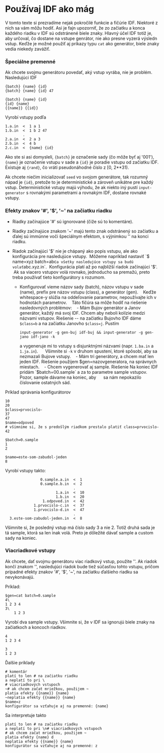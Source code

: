 # Používaj IDF ako mág 

V tomto texte si prezradíme nejak pokročilé funkcie a fičúrie IDF. Niektoré z nich sa vám môžu hodiť.
Asi je fajn upozorniť, že zo začiatku a konca každého riadku v IDF sú odstránené biele znaky. 
Hlavný účel IDF totiž je, aby určoval, čo dostane na vstupe genrátor, nie ako presne vyzerá výsledn vstup. Keďže je možné použiť aj príkazy typu `cat` ako generátor, biele znaky vedia niekedy zavážiť. 
 
### Špeciálne premenné
Ak chcete svojmu generátoru povedať, aký vstup vyrába, nie je problém. Nasledujúci IDF
```
{batch} {name} {id}
{batch} {name} {id} 47

{batch} {name} {id}
{id} {name}
{{name}} {{id}}
```
Vyrobí vstupy podľa
```
1.a.in  <  1 a 1
1.b.in  <  1 b 2 47
        .
2.a.in  <  2 a 3
2.b.in  <  4 b
2.c.in  <  {name} {id}
```
Ako ste si asi domysleli, `{batch}` je označenie sady (čo môže byť aj '001'), `{name}` je označenie vstupu v sade a `{id}`
je poradie vstupu od začiatku IDF. Existuje aj `{rand}`, čo vráti pseudonáhodné číslo z [0, 2**31).

Ak chcete niečim inicializovať `seed` vo svojom generátore, tak rozumný nápad je `{id}`, 
pretože to je deterministické a zároveň unikátne pre každý vstup.
Deterministické vstupy majú výhodu, že ak niekto iný pustí `input-generator` s rovnakými parametrami a rovnakým IDF, 
dostane rovnaké vstupy.

### Efekty znakov '#', '$', '~' na začiatku riadku

- Riadky začínajúce '#' sú ignorované (čiže sú to komentáre).
- Riadky začínajúce znakom '~' majú tento znak odstránený so začiatku
  a ďalej sú immúnne voči špeciálnym efektom, s výjnimkou '\' na konci riadku.
- Riadok začínajúci '$' nie je chápaný ako popis vstupu, ale ako konfigurácia pre nasledujúce vstupy. 
  Môžeme napríklad nastaviť `$ name=xyz batch=abc` a všetky nasledujúce vstupy sa budú volať `abc.xyz.in`.
  Konfigurácia platí až po najbližší riadok začínajúci '$'.
  Ak sa viacero vstupov volá rovnako, jednoducho sa premažú, preto treba používať tieto konfigurátory s rozumom.
  
  - Konfigurovať vieme názov sady (batch), názov vstupu v sade (name), prefix pre názov vstupu (class), a generátor (gen).
    Keďže whitespace-y slúžia na oddeľovanie parametrov, nepoužívajte ich v hodnotách parametrov.
    Táto fičúra sa môže hodiť na riešenie nasledovných problémov:
    - Mám Bujov generátor a Janov generátor, každý má svoj IDF. Chcem aby neboli kolízie medzi názvami vstupov. 
      Riešenie -- na začiatku  Bujovho IDF dáme `$class=b` a na začiatku Janovho `$class=j`. Pustím 
      ```
      input-generator -g gen-buj idf-buj && input-generator -g gen-jano idf-jano -k
      ```
      a vygeneruje mi to vstupy s disjunktnými názvami (napr. `1.ba.in` a `1.ja.in`). 
      Všimnite si `-k` v druhom spustení, ktoré spôsobí, aby sa nezmazali Bujove vstupy.
    - Mám tri generátory, a chcem mať len jeden IDF. Riešenie použijem $gen=nazovgeneratora, na správnych miestach.
    - Chcem vygenerovať aj sample. Riešenie
      Na koniec IDF pridám `$batch=00.sample` a za to parametre sample vstupov. Pozor, sample dávame na koniec, aby 
      sa nám nepokazilo číslovanie ostatných sád. 
      
Príklad správania konfigurátorov
```
10
20
$class=prvocislo-
37
47
$name=odpoved
# všimnime si, že s predošlým riadkom prestalo platiť class=prvocislo-
42

$batch=0.sample
1
2

$name=este-som-zabudol-jeden
8
```
Vyrobí vstupy takto:
```
                0.sample.a.in  <  1
                0.sample.b.in  <  2
                               .
                       1.a.in  <  10
                       1.b.in  <  20
                 1.odpoved.in  <  42
             1.prvocislo-c.in  <  37
             1.prvocislo-d.in  <  47
                               .
  3.este-som-zabudol-jeden.in  <  8
```
Všimnite si, že posledný vstup má číslo sady 3 a nie 2. Totiž druhá sada je tá sample, ktorá sa len inak volá.
Preto je dôležité dávať sample a custom sady na koniec.
  
### Viacriadkové vstupy
Ak chcete, dať svojmu generátoru viac riadkový vstup, použite '\'.
Ak riadok končí znakom '\', nasledujúci riadok bude tiež súčasťou tohto vstupu, pričom prípadné efekty znakov
'#', '$', '~', na začiatku ďalšieho riadku sa nevykonávajú.

Príklad:
```
$gen=cat batch=0.sample
4\
1 2 3 4
3\
    1 2 3
```
Vyrobí dva sample vstupy. Všimnite si, že v IDF sa ignorujú biele znaky na začiatkoch a koncoch riadkov.
```
4
1 2 3 4
```
```
3
1 2 3
```

Ďalšie príklady 
```
# komentár
platí to len # na začiatku riadku
a neplatí to pri \
# viacriadkových vstupoch
~# ak chcem začat mriežkou, použijem ~
platia efekty {{name}} {name}
~neplatia efekty {{name}} {name}
$name=z
konfigurátor sa vzťahuje aj na premenné: {name}
```
Sa interpretuje takto
```
platí to len # na začiatku riadku
a neplatí to pri \n# viacriadkových vstupoch
# ak chcem začat mriežkou, použijem ~
platia efekty {name} d
neplatia efekty {{name}} {name}
konfigurátor sa vzťahuje aj na premenné: z
```
